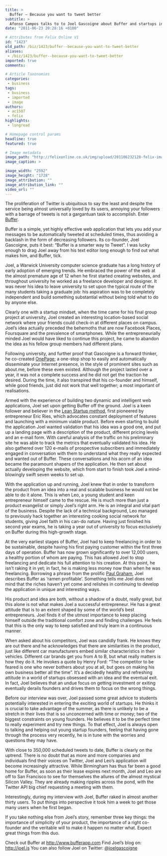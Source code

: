 ```yaml
---
title: >
  Buffer – Because you want to tweet better
subtitle: >
  Afonso Campos talks to to Joel Gascoigne about Buffer and startups in general
date: "2011-06-23 20:28:16 +0100"

# Attributes from Felix Online V1
id: "1423"
old_path: /biz/1423/buffer--because-you-want-to-tweet-better
aliases:
 - /biz/1423/buffer--because-you-want-to-tweet-better
imported: true
comments:

# Article Taxonomies
categories:
 - business
tags:
 - business
 - imported
 - image
authors:
 - ac1507
 - felix
highlights:
 - longread

# Homepage control params
headline: true
featured: true

# Image metadata
image_path: "http://felixonline.co.uk/img/upload/201106232128-felix-imag0046.jpeg"
image_caption: >

image_width: "2592"
image_height: "1728"
image_attribution: ""
image_attribution_link: ""
video_url: ""
---
```


The proliferation of Twitter is ubiquitous to say the least and despite the service being almost universally loved by its users, annoying your followers with a barrage of tweets is not a gargantuan task to accomplish. Enter [Buffer](http://bufferapp.com/).

Buffer is a simple, yet highly effective web application that lets you add your messages to be automatically tweeted at scheduled times, thus avoiding a backlash in the form of decreasing followers. Its co-founder, Joel Gascoigne, puts it best: “Buffer is a smarter way to Tweet”. I was lucky enough to drag Joel away from his text editor long enough to find out what makes him, and Buffer, tick.

Joel, a Warwick University computer science graduate has a long history of early adoption of emerging trends. He embraced the power of the web at the almost premature age of 12 when he first started creating websites, and throughout university he worked as a freelance developer and designer. It was never his idea to leave university to set upon the typical route of the many students taking a graduate job: his aspiration was to be completely independent and build something substantial without being told what to do by anyone else.

Clearly one with a startup mindset, when the time came for his final group project at university, Joel created an interesting location-based social network where your friends could check-in at different places on campus. Joel’s idea actually preceded the behemoths that are now Facebook Places, Foursquare and the prevalence of smartphones. While the entrepreneurially minded Joel would have liked to continue this project, he came to abandon the idea as his fellow group members had different plans.

Following university, and further proof that Gascoigne is a forward thinker, he co-created [OnePage](http://myonepage.com/); a one-stop shop to easily and automatically disseminate your Internet presence, in the style of prominent sites such as about.me, before these even existed. Although the project lasted over a year, it was not a complete success and he did not get the traction he desired. During the time, it also transpired that his co-founder and himself, while good friends, just did not work that well together; a most important of realisations.

Armed with the experience of building two dynamic and intelligent web applications, Joel set upon getting Buffer off the ground. Joel is a keen follower and believer in the [Lean Startup method](http://www.startuplessonslearned.com/2009/08/promise-of-lean-startup.html), first pioneered by entrepreneur Eric Ries, which advocates constant deployment of features and launching with a minimum viable product. Before even starting to build the application Joel wanted validation that his idea was a good one, and put up a landing page with a description of the product, different pricing levels and an e-mail form. With careful analysis of the traffic on his preliminary site he was able to track the metrics that eventually validated his idea. He also gathered over 120 e-mails of prospective subscribers and immediately engaged in conversation with them to understand what they really expected and wanted out of Buffer. These conversations and his acorn of an idea became the paramount shapers of the application. He then set about actually developing the website, which from start to finish took Joel a mind-blowingly swift seven weeks to set up.

With the application up and running, Joel knew that in order to transform the product from an idea into a real and scalable business he would not be able to do it alone. This is when Leo, a young student and keen entrepreneur himself came to the rescue. He is much more than just a product evangelist or simply Joel’s right arm. He is an integral and vital part of the business. Despite the lack of a technical background, Leo managed to previously hack together an interesting cooking social network for students, giving Joel faith in his can-do nature. Having just finished his second year exams, he is taking a year out of university to focus exclusively on Buffer during this high-growth stage.

At the very earliest stages of Buffer, Joel had to keep freelancing in order to be sustainable, despite having his first paying customer within the first three days of operation. Buffer has now grown significantly to over 12,000 users, a healthy portion of whom are paying. This has allowed Joel to stop freelancing and dedicate his full attention to his creation. At this point, he isn’t raking it in yet; in fact, he is making less money now than when he was freelancing. Borrowing a phrase from the prolific [Paul Graham](http://www.paulgraham.com/), Joel describes Buffer as ‘ramen profitable’. Something tells me Joel does not mind that the riches haven’t yet come and relishes in continuing to develop the application in unique and interesting ways.

His product and idea are both, without a shadow of a doubt, really great, but this alone is not what makes Joel a successful entrepreneur. He has a great attitude that is to an extent shaped by some of the world’s best entrepreneurs. Joel finds it of the utmost importance to keep placing himself outside the traditional comfort zone and finding challenges. He feels that this is the only way to keep satisfied and truly learn in a continuous manner.

When asked about his competitors, Joel was candidly frank. He knows they are out there and he acknowledges that there are similarities in the product, just like different car manufacturers embed similar characteristics in their vehicles. Different car brands get you from A to B, but what really matters is how they do it. He invokes a quote by Henry Ford: “The competitor to be feared is one who never bothers about you at all, but goes on making his own business better all the time”. It’s a decidedly healthy and refreshing attitude in a world of startups obsessed with an idea and the eventual exit. In fact, Joel believes that an undue focus on getting investment or exiting eventually derails founders and drives them to focus on the wrong things.

Before our interview was over, Joel passed some great advice to students potentially interested in entering the exciting world of startups. He thinks it is crucial to take advantage of the summer, as there is unlikely to be a stretch in their lives that is so unconcerned with time or money; two of the biggest constraints on young founders. He believes it to be the perfect time to really experiment and try new things. To that effect, Joel is always open to talking and helping out young startup founders, feeling that having gone through the process very recently, he is in tune with the worries and questions they may have.

With close to 350,000 scheduled tweets to date, Buffer is clearly on the uptrend. There is no doubt that as more and more companies and individuals find their voices on Twitter, Joel and Leo’s application will become increasingly attractive. While Birmingham has thus far been a good home for Buffer, as soon as their lease expires next month, Joel and Leo are off to San Francisco to see for themselves the allures of the almost mystical Silicon Valley. They are already making ripples across the pond, with the Twitter API big chief requesting a meeting with them.

Interestingly, during my interview with Joel, Buffer raked in almost another thirty users. To put things into perspective it took him a week to get those many users when he first began.

If you take nothing else from Joel’s story, remember three key things: the importance of simplicity of your product, the importance of a right co-founder and the veritable will to make it happen no matter what. Expect great things from this duo.

Check out Buffer at <http://www.bufferapp.com>
 Find Joel’s blog on: <http://joel.is>
 You can also follow Joel on Twitter: [@joelgascoigne](http://twitter.com/joelgascoigne)
